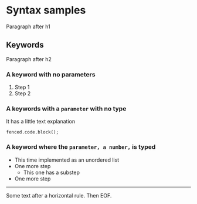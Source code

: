 # Syntax samples

Paragraph after h1

## Keywords
Paragraph after h2

### A keyword with no parameters

1. Step 1
2. Step 2

### A keywords with a `parameter` with no type
It has a little text explanation
```
fenced.code.block();
```

### A keyword where the `parameter, a number,` is typed
- This time implemented as an unordered list
- One more step
  - This one has a substep
- One more step

---

Some text after a horizontal rule. Then EOF.
